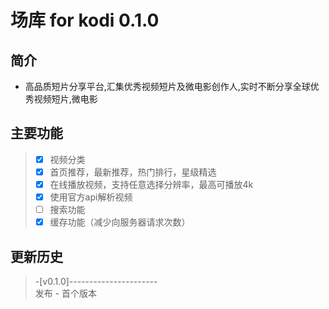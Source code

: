 # 场库 for kodi 0.1.0
## 简介
- 高品质短片分享平台,汇集优秀视频短片及微电影创作人,实时不断分享全球优秀视频短片,微电影
## 主要功能
> - [x] 视频分类
> - [x] 首页推荐，最新推荐，热门排行，星级精选
> - [x] 在线播放视频，支持任意选择分辨率，最高可播放4k
> - [x] 使用官方api解析视频
> - [ ] 搜索功能
> - [x] 缓存功能（减少向服务器请求次数）
## 更新历史
 > -[v0.1.0]----------------------  
 > 发布 - 首个版本  
